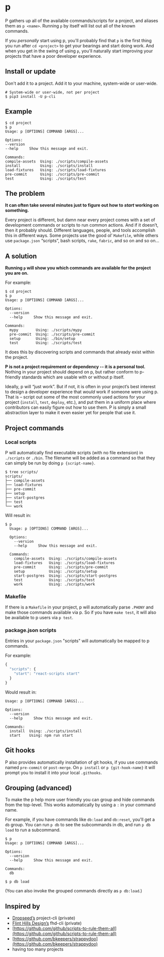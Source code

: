 # p

P gathers up all of the available commands/scripts for a project,
and aliases them as `p <name>`.
Running `p` by itself will list out all of the known commands.

If you *personally* start using p,
you'll probably find that `p` is the first thing you run after `cd <project>` to get your bearings and start doing work.
And when you get in the swing of using `p`,
you'll naturally start improving your projects that have a poor developer experience.

## Install or update

Don't add it to a project. Add it to your machine, system-wide or user-wide.

```
# System-wide or user-wide, not per project
$ pip3 install -U p-cli
```

## Example

```
$ cd project
$ p
Usage: p [OPTIONS] COMMAND [ARGS]...

Options:
--version
--help     Show this message and exit.

Commands:
compile-assets  Using: ./scripts/compile-assets
install         Using: ./scripts/install
load-fixtures   Using: ./scripts/load-fixtures
pre-commit      Using: ./scripts/pre-commit
test            Using: ./scripts/test
```

## The problem
**It can often take several minutes just to figure out how to *start* working on
something.**

Every project is different, but damn near every project comes with a set of
development commands or scripts to run common actions. And if it doesn’t, then
it probably should.
Different languages, people, and tools accomplish this in different ways. Some
projects use the good ol’ `Makefile`, while others use `package.json` “scripts”,
bash scripts, `rake`, `fabric`, and so on and so on…

## A solution

**Running `p` will show you which commands are available for the project you are on.**

For example:
```
$ cd project
$ p
Usage: p [OPTIONS] COMMAND [ARGS]...

Options:
  --version
  --help     Show this message and exit.

Commands:
  mypy        Using: ./scripts/mypy
  pre-commit  Using: ./scripts/pre-commit
  setup       Using: ./bin/setup
  test        Using: ./scripts/test
```

It does this by discovering scripts and commands that already exist within the project.

**P is not a project requirement or dependency -- it is a personal
tool.** Nothing in your project should depend on p, but rather conform
to p-friendly standards which are usable with or without p itself.

Ideally, p will “just work”. But if not, it is often in your project’s best
interest to design a developer experience that *would* work if someone
were using p. That is – script out some of the most commonly used actions for
your project (`install`, `test`, `deploy`,
etc.), and put them in a uniform place where contributors can easily figure
out how to use them. P is simply a small abstraction layer to make it even
easier yet for people that use it.

## Project commands

### Local scripts

P will automatically find executable scripts (with no file extension) in `./scripts` or `./bin`.
The filename will be added as a command so that they can simply be run by doing `p {script-name}`.

```
$ tree scripts/
scripts/
├── compile-assets
├── load-fixtures
├── pre-commit
├── setup
├── start-postgres
├── test
└── work
```

Will result in:

```
$ p
  Usage: p [OPTIONS] COMMAND [ARGS]...

  Options:
    --version
    --help     Show this message and exit.

  Commands:
    compile-assets  Using: ./scripts/compile-assets
    load-fixtures   Using: ./scripts/load-fixtures
    pre-commit      Using: ./scripts/pre-commit
    setup           Using: ./scripts/setup
    start-postgres  Using: ./scripts/start-postgres
    test            Using: ./scripts/test
    work            Using: ./scripts/work
```

### Makefile

If there is a `Makefile` in your project,
p will automatically parse `.PHONY` and make those commands available via p.
So if you have `make test`,
it will also be available to p users via `p test`.

### package.json scripts

Entries in your `package.json` "scripts" will automatically be mapped to p commands.

For example:

```js
{
  "scripts": {
    "start": "react-scripts start"
  }
}
```

Would result in:

```
Usage: p [OPTIONS] COMMAND [ARGS]...

Options:
  --version
  --help     Show this message and exit.

Commands:
  install  Using: ./scripts/install
  start    Using: npm run start
```

## Git hooks

P also provides automatically installation of git hooks, if you use
commands named `pre-commit` or `post-merge`. On `p
install` or `p {git-hook-name}` it will prompt you to install
it into your local `.githooks`.

## Grouping (advanced)

To make the p help more user friendly you can group and hide commands from the top-level.
This works automatically by using a `:` in your command name.

For example, if you have commands like `db:load` and `db:reset`, you'll get a `db` group.
You can run `p db` to see the subcommands in db, and run `p db load` to run a subcommand.

```
$ p
Usage: p [OPTIONS] COMMAND [ARGS]...

Options:
  --version
  --help     Show this message and exit.

Commands:
  db

$ p db load
```

(You can also invoke the grouped commands directly as `p db:load`.)

## Inspired by
- [Dropseed’s](https://github.com/dropseed) project-cli (private)
- [Flint Hills Design’s](https://github.com/flinthillsdesign) fhd-cli (private)
- [https://github.com/github/scripts-to-rule-them-all](https://github.com/github/scripts-to-rule-them-all)
- [https://github.com/bkeepers/strappydoo](https://github.com/bkeepers/strappydoo)
- having too many projects
